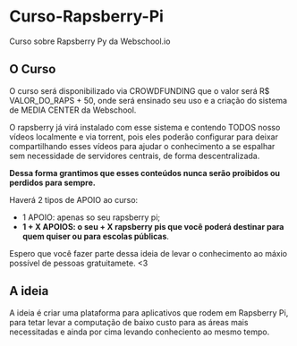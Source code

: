# Curso-Rapsberry-Pi

Curso sobre Rapsberry Py da Webschool.io

## O Curso

O curso será disponibilizado via CROWDFUNDING que o valor será R$ VALOR_DO_RAPS + 50, onde será ensinado seu uso e a criação do sistema de MEDIA CENTER da Webschool.

O rapsberry já virá instalado com esse sistema e contendo TODOS nosso vídeos localmente e via torrent, pois eles poderão configurar para deixar compartilhando esses vídeos para ajudar o conhecimento a se espalhar sem necessidade de servidores centrais, de forma descentralizada. 

**Dessa forma grantimos que esses conteúdos nunca serão proibidos ou perdidos para sempre.**

Haverá 2 tipos de APOIO ao curso:

- 1 APOIO: apenas so seu rapsberry pi;
- **1 + X APOIOS: o seu + X rapsberry pis que você poderá destinar para quem quiser ou para escolas públicas**.

Espero que você fazer parte dessa ideia de levar o conhecimento ao máxio possível de pessoas gratuitamete. <3

## A ideia

A ideia é criar uma plataforma para aplicativos que rodem em Rapsberry Pi, para tetar levar a computação de baixo custo para as áreas mais necessitadas e ainda por cima levando conheciento ao mesmo tempo.
